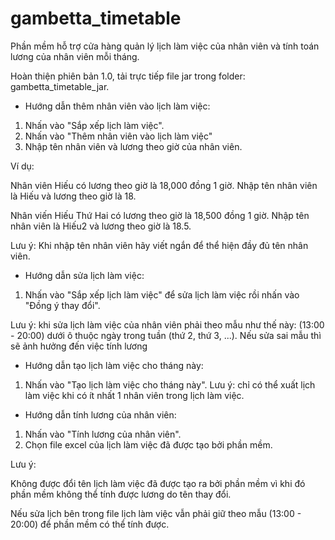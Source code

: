 # gambetta_timetable
Phần mềm hỗ trợ cửa hàng quản lý lịch làm việc của nhân viên và tính toán lương của nhân viên mỗi tháng.

Hoàn thiện phiên bản 1.0, tải trực tiếp file jar trong folder: gambetta_timetable_jar.

* Hướng dẫn thêm nhân viên vào lịch làm việc:
1. Nhấn vào "Sắp xếp lịch làm việc".
2. Nhấn vào "Thêm nhân viên vào lịch làm việc"
3. Nhập tên nhân viên và lương theo giờ của nhân viên.
  
 Ví dụ: 
   
   Nhân viên Hiếu có lương theo giờ là 18,000 đồng 1 giờ. Nhập tên nhân viên là Hiếu và lương theo giờ là 18.
   
   Nhân viến Hiếu Thứ Hai có lương theo giờ là 18,500 đồng 1 giờ. Nhập tên nhân viên là Hiếu2 và lương theo giờ là 18.5.
       
   Lưu ý: Khi nhập tên nhân viên hãy viết ngắn để thể hiện đầy đủ tên nhân viên.

* Hướng dẫn sửa lịch làm việc:
1. Nhấn vào "Sắp xếp lịch làm việc" để sửa lịch làm việc rồi nhấn vào "Đồng ý thay đổi".

Lưu ý: khi sửa lịch làm việc của nhân viên phải theo mẫu như thế này: (13:00 - 20:00) dưới ô thuộc ngày trong tuần (thứ 2, thứ 3, ...). Nếu sửa sai mẫu thì sẽ ảnh hưởng đến việc tính lương

* Hướng dẫn tạo lịch làm việc cho tháng này:
1. Nhấn vào "Tạo lịch làm việc cho tháng này".
Lưu ý: chỉ có thể xuất lịch làm việc khi có ít nhất 1 nhân viên trong lịch làm việc.

* Hướng dẫn tính lương của nhân viên:
1. Nhấn vào "Tính lương của nhân viên".
2. Chọn file excel của lịch làm việc đã được tạo bởi phần mềm.

Lưu ý:  

Không được đổi tên lịch làm việc đã được tạo ra bởi phần mềm vì khi đó phần mềm không thể tính được lương do tên thay đổi.

Nếu sửa lịch bên trong file lịch làm việc vẫn phải giữ theo mẫu (13:00 - 20:00) để phần mềm có thể tính được.

